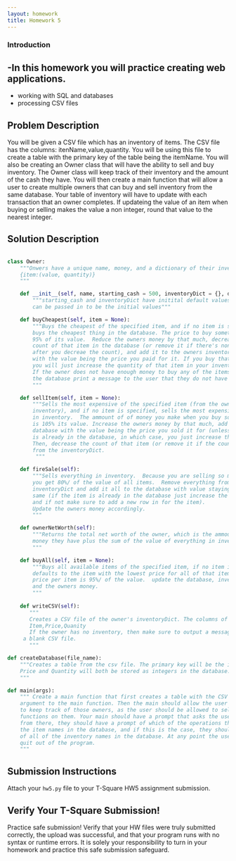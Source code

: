 ```yaml
---
layout: homework
title: Homework 5
---
```


### Introduction
  
 -In this homework you will practice creating web applications.
 -
 + working with SQL and databases
 + processing CSV files
## Problem Description
  
You will be given a CSV file which has an inventory of items. The CSV file has the columns: itenName,value,quantity. You will be using this file to create a table with the primary key of the table being the itemName. You will also be creating an Owner class that will have the ability to sell and buy inventory. The Owner class will keep track of their inventory and the amount of the cash they have. You will then create a main function that will allow a user to create multiple owners that can buy and sell inventory from the same database. Your table of inventory will have to update with each transaction that an owner completes.  If updateing the value of an 
item when buying or selling makes the value a non integer, round that value to the nearest integer.

## Solution Description
  
 ```Python
 
 class Owner:
     """Onwers have a unique name, money, and a dictionary of their inventory in the form
     {item:(value, quantity)}
     """
 
     def __init__(self, name, starting_cash = 500, inventoryDict = {}, database):
         """starting_cash and inventoryDict have initital default values, but anything
         can be passed in to be the initial values"""
 
     def buyCheapest(self, item = None):
         """Buys the cheapest of the specified item, and if no item is specified,
         buys the cheapest thing in the database. The price to buy something is
         95% of its value.  Reduce the owners money by that much, decrease the 
         count of that item in the database (or remove it if there's none left
         after you decreae the count), and add it to the owners inventoryDict, 
         with the value being the price you paid for it. If you buy that item again,
         you will just increase the quantity of that item in your inventoryDict. 
         If the owner does not have enough money to buy any of the items in 
         the database print a message to the user that they do not have sufficient funds.
         """
 
     def sellItem(self, item = None):
         """Sells the most expensive of the specified item (from the owner's 
         inventory), and if no item is specified, sells the most expensive item
         in inventory.  The ammount of of money you make when you buy something 
         is 105% its value. Increase the owners money by that much, add it to the
         database with the value being the price you sold it for (unless the item
         is already in the database, in which case, you just increase the count). 
         Then, decrease the count of that item (or remove it if the count is 1)
         from the inventoryDict. 
          """
 
     def fireSale(self):
         """Sells everything in inventory.  Because you are selling so much,
         you get 80%/ of the value of all items.  Remove everything from your
         inventoryDict and add it all to the database with value staying the 
         same (if the item is already in the database just increase the count,
         and if not make sure to add a new row in for the item).
         Update the owners money accordingly.
         """
 
     def ownerNetWorth(self):
         """Returns the total net worth of the owner, which is the ammount of
         money they have plus the sum of the value of everything in inventory.
         """
 
     def buyAll(self, item = None):
         """Buys all available items of the specified item, if no item is given,
         defaults to the item with the lowest price for all of that item.  The
         price per item is 95%/ of the value.  update the database, inventoryDict,
         and the owners money.
         """
         
     def writeCSV(self):
     	"""
     	Creates a CSV file of the owner's inventoryDict. The columns of the CSV file will be:
     	Item,Price,Quanity
     	If the owner has no inventory, then make sure to output a message rather than write
      a blank CSV file.
     	"""
 
 def createDatabase(file_name):
     """Creates a table from the csv file. The primary key will be the itemName. 
     Price and Quantity will both be stored as integers in the database.
     """
 
 def main(args):
     """ Create a main function that first creates a table with the CSV file. The CSV file name should be passed in as an 
     argument to the main function. Then the main should allow the user to create as many owners as they want to. You need
     to keep track of those owners, as the user should be allowed to select any owner at any point, and call the various 
     functions on them. Your main should have a prompt that asks the user which one of the owners they want to select, then
     from there, they should have a prompt of which of the operations they want to call on the owners. The user may not know 
     the item names in the database, and if this is the case, they should be able to prompt the main function to provide a list
     of all of the inventory names in the database. At any point the user should be able to go back to the previous prompt or
     quit out of the program.
     """
 
 ```
 
 
  
## Submission Instructions
  
 
 Attach your `hw5.py` file to your T-Square HW5 assignment submission.
 
 
## Verify Your T-Square Submission!
  
  Practice safe submission! Verify that your HW files were truly submitted correctly, the upload was successful, and that your program runs with no syntax or runtime errors. It is solely your responsibility to turn in your homework and practice this safe submission safeguard.

